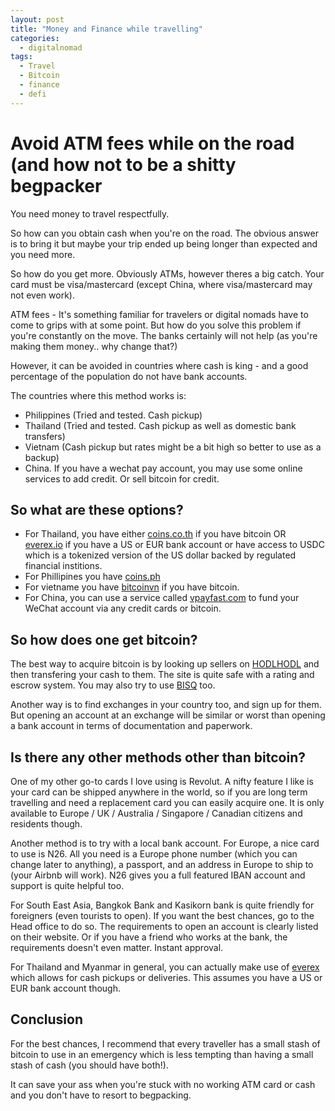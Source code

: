 ```yaml
---
layout: post
title: "Money and Finance while travelling" 
categories:
  - digitalnomad
tags:
  - Travel
  - Bitcoin
  - finance
  - defi
---
```



# Avoid ATM fees while on the road (and how not to be a shitty begpacker

You need money to travel respectfully.

So how can you obtain cash when you're on the road. The obvious answer is to bring it but maybe your trip ended up being longer than expected and you need more.

So how do you get more. Obviously ATMs, however theres a big catch. Your card must be visa/mastercard (except China, where visa/mastercard may not even work).

ATM fees - It's something familiar for travelers or digital nomads have to come to grips with at some point. But how do you solve this problem if you're constantly on the move. The banks certainly will not help (as you're making them money.. why change that?)

However, it can be avoided in countries where cash is king - and a good percentage of the population do not have bank accounts.

The countries where this method works is:

* Philippines (Tried and tested. Cash pickup)
* Thailand (Tried and tested. Cash pickup as well as domestic bank transfers)
* Vietnam (Cash pickup but rates might be a bit high so better to use as a backup)
* China. If you have a wechat pay account, you may use some online services to add credit. Or sell bitcoin for credit.

## So what are these options?


- For Thailand, you have either [coins.co.th](https://coins.co.th) if you have bitcoin OR [everex.io](https://everex.cash/#/invite/HcUnSXm) if you have a US or EUR bank account or have access to USDC which is a tokenized version of the US dollar backed by regulated financial institions.
- For Phillipines you have [coins.ph](https://coins.ph)
- For vietname you have [bitcoinvn](https://bitcoinvn.io/en/btm) if you have bitcoin.
- For China, you can use a service called [vpayfast.com](https://vpayfast.com) to fund your WeChat account via any credit cards or bitcoin.


## So how does one get bitcoin?

The best way to acquire bitcoin is by looking up sellers on [HODLHODL](https://hodlhodl.com/join/LTZA) and then transfering your cash to them. The site is quite safe with a rating and escrow system. You may also try to use [BISQ](https://bisq.network/) too.

Another way is to find exchanges in your country too, and sign up for them. But opening an account at an exchange will be similar or worst than opening a bank account in terms of documentation and paperwork.

## Is there any other methods other than bitcoin?

One of my other go-to cards I love using is Revolut. A nifty feature I like is your card can be shipped anywhere in the world, so if you are long term travelling and need a replacement card you can easily acquire one. It is only available to Europe / UK / Australia / Singapore / Canadian citizens and residents though.

Another method is to try with a local bank account. For Europe, a nice card to use is N26. All you need is a Europe phone number (which you can change later to anything), a passport, and an address in Europe to ship to (your Airbnb will work). N26 gives you a full featured IBAN account and support is quite helpful too.

For South East Asia, Bangkok Bank and Kasikorn bank is quite friendly for foreigners (even tourists to open). If you want the best chances, go to the Head office to do so. The requirements to open an account is clearly listed on their website. Or if you have a friend who works at the bank, the requirements doesn't even matter. Instant approval.

For Thailand and Myanmar in general, you can actually make use of [everex](https://everex.cash/#/invite/HcUnSXm) which allows for cash pickups or deliveries. This assumes you have a US or EUR bank account though.

## Conclusion

For the best chances, I recommend that every traveller has a small stash of bitcoin to use in an emergency which is less tempting than having a small stash of cash (you should have both!).

It can save your ass when you're stuck with no working ATM card or cash and you don't have to resort to begpacking.


